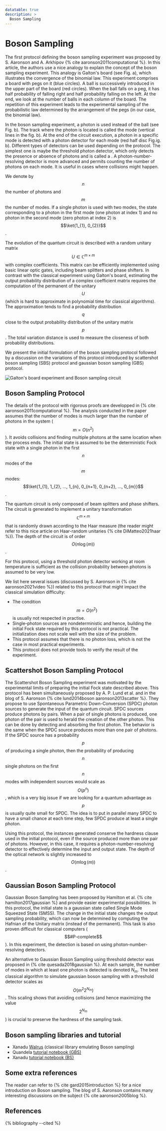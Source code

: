 ```yaml
---
datatable: true
description: >
  Boson Sampling
---
```


# Boson Sampling

The first protocol defining the boson sampling experiment was proposed by S. Aaronson and A. Arkhipov {% cite aaronson2011computational %}. In this article, the authors use a nice analogy to explain the concept of the boson sampling experiment. This analogy is Galton's board (see Fig. a), which illustrates the convergence of the binomial law. This experiment comprises a board with pegs on it (blue circles). A ball is successively introduced in the upper part of the board (red circles). When the ball falls on a peg, it has half probability of falling right and half probability falling on the left. At the end, we look at the number of balls in each column of the board. The repetition of this experiment leads to the experimental sampling of the probabilistic law determined by the arrangement of the pegs (in our case, the binomial law). 

In the boson sampling experiment, a photon is used instead of the ball (see Fig. b). The track where the photon is located is called the mode (vertical lines in the fig. b). At the end of the circuit execution, a photon in a specific mode is detected with a photon detector for each mode (red half disc Fig.ig. b). Different types of detectors can be used depending on the protocol. The simplest one is maybe the threshold photon detector, which only detects the presence or absence of photons and is called a . A photon-number-resolving detector is more advanced and permits counting the number of photons on each mode. It is useful in cases where collisions might happen.

We denote by $$n$$ the number of photons and $$m$$ the number of modes. If a single photon is used with two modes, the state corresponding to a photon in the first mode (one photon at index 1) and no photon in the second mode (zero photon at index 2) is $$\ket{1_{1}, 0_{2}}$$.

The evolution of the quantum circuit is described with a random unitary matrix $$U \in \mathbb{C}^{m \times m}$$ with complex coefficients. This matrix can be efficiently implemented using basic linear optic gates, including beam splitters and phase shifters. In contrast with the classical experiment using Galton's board, estimating the output probability distribution of a complex coefficient matrix requires the computation of the permanent of the unitary $$U$$ (which is hard to approximate in polynomial time for classical algorithms). The approximation tends to find a probability distribution $$q$$ close to the output probability distribution of the unitary matrix $$p$$. The total variation distance is used to measure the closeness of both probability distributions. 

We present the initial formulation of the boson sampling protocol followed by a discussion on the variations of this protocol introduced by scattershot boson sampling (SBS) protocol and gaussian boson sampling (GBS) protocol.

<div class="center">
  <img src="/img/system-level-benchmark/supremacy/galton_board_bs_circuit.jpeg" class="img-medium" alt="Galton's board experiment and Boson sampling circuit"/>
</div>

## Boson Sampling Protocol

The details of the protocol with rigorous proofs are developped in {% cite aaronson2011computational %}. The analysis conducted in the paper assumes that the number of modes is much larger than the number of photons in the system ($$m=O(n^2)$$). It avoids collisions and finding multiple photons at the same location when the process ends. The initial state is assumed to be the deterministic Fock state with a single photon in the first $$n$$ modes of the $$m$$ modes: $$\ket{1_{1}, 1_{2}, ..., 1_{n}, 0_{n+1}, 0_{n+2}, ..., 0_{m}}$$. 

The quantum circuit is only composed of beam splitters and phase shifters. The circuit is generated to implement a unitary transformation $$\mathbb{C}^{m \times m}$$ that is randomly drawn according to the Haar measure (the reader might refer to this nice article on Haar-random unitaries {% cite DiMatteo2021haar %}). The depth of the circuit is of order $$O(n \log(m))$$. 

For this protocol, using a threshold photon detector working at room temperature is sufficient as the collision probability between photons is assumed to be very low. 

We list here several issues (discussed by S. Aaronson in {% cite aaronson2021video %}) related to this protocol that might impact the classical simulation difficulty:
- The condition $$m = O(n^2)$$ is usually not respected in practise.
- Single-photon sources are nondeterministic and hence, building the initial Fock state required by this protocol is not practical. The initialization does not scale well with the size of the problem.
- This protocol assumes that there is no photon loss, which is not the case in most practical experiments.
- This protocol does not provide tools to verify the result of the experiment.

## Scattershot Boson Sampling Protocol

The Scattershot Boson Sampling experiment was motivated by the experimental limits of preparing the initial Fock state described above. This protocol has been simultaneously proposed by A. P. Lund et al. and in the blog of S. Aaronson {% cite lund2014boson aaronson2013scatter %}. They propose to use Spontaneous Parametric Down-Conversion (SPDC) photon sources to generate the input of the quantum circuit. SPDC sources produce photons by pairs. When a pair of single photons is produced, one photon of the pair is used to herald the creation of the other photon. This can be done by detecting and absorbing the first photon. The behavior is the same when the SPDC source produces more than one pair of photons. If the SPDC source has a probability $$p$$ of producing a single photon, then the probability of producing $$n$$ single photons on the first $$n$$ modes with independent sources would scale as $$O(p^n)$$, which is a very big issue if we are looking for a quantum advantage as $$p$$ is usually quite small for SPDC. The idea is to put in parallel many SPDC to have a small chance at each time step, few SPDC produce at least a single photon. 

Using this protocol, the instances generated conserve the hardness clause used in the initial protocol, even if the source produced more than one pair of photons. However, in this case, it requires a photon-number-resolving detector to effectively determine the input and output state. The depth of the optical network is slightly increased to $$O(m \log(m))$$. 

## Gaussian Boson Sampling Protocol

Gaussian Boson Sampling has been proposed by Hamilton et al. {% cite hamilton2017gaussian %} and provide easier experimental possibilities. In this protocol, the initial state is a gaussian state called Single Mode Squeezed State (SMSS). The change in the initial state changes the output sampling probability, which can now be determined by computing the Hafnian of the Unitary matrix (instead of the permanent). This task is also proven difficult for classical computers ($$#P-complete$$). In this experiment, the detection is based on using photon-number-resolving detectors. 

An alternative to Gaussian Boson Sampling using threshold detector was proposed in {% cite quesada2018gaussian %}. At each sample, the number of modes in which at least one photon is detected is denoted $N_m$. The best classical algorithm to simulate gaussian boson sampling with a threshold detector scales as $$O(m^2 2^{N_m})$$. This scaling shows that avoiding collisions (and hence maximizing the value $$2^{N_m}$$) is crucial to preserve the hardness of the sampling task.

## Boson sampling libraries and tutorial

- Xanadu <a href="https://the-walrus.readthedocs.io/" target="_blank">Walrus</a> (classical library emulating Boson sampling)
- Quandela <a href="https://perceval.quandela.net/docs/v0.11/notebooks/Boson_sampling.html" target="_blank">tutorial notebook (GBS)</a>
- Xanadu <a href="https://strawberryfields.ai/photonics/demos/run_boson_sampling.html" target="_blank">tutorial notebook (BS)</a>

## Some extra references

The reader can refer to {% cite gard2015introduction %} for a nice introduction on Boson sampling. The blog of S. Aaronson contains many interesting discussions on the subject {% cite aaronson2005blog %}.

## References
{% bibliography --cited %}